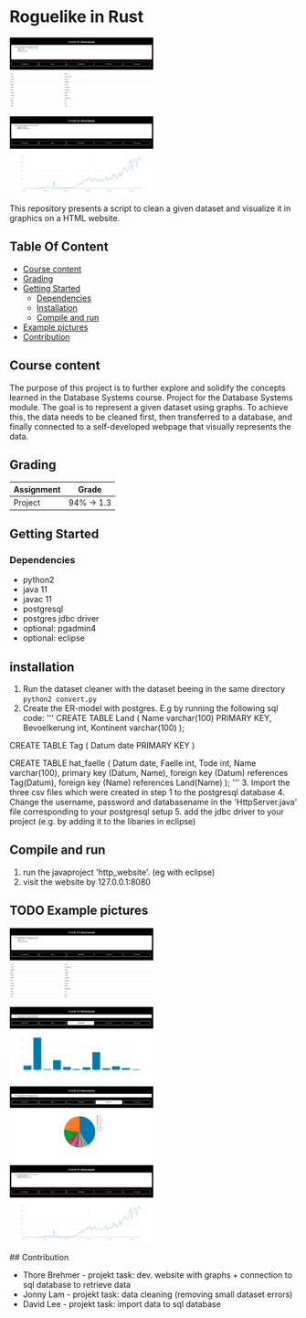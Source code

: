 # Roguelike in Rust
<p float="left">
    <img src="./_github_example_pictures/1.png"  width="50%" height="50%">
    <img src="./_github_example_pictures/4.png"  width="50%" height="50%">
</p>
This repository presents a script to clean a given dataset and visualize it in graphics on a HTML website.

## Table Of Content

- [Course content](#course-content)
- [Grading](#grading)
- [Getting Started](#getting-started)
  - [Dependencies](#dependencies)
  - [Installation](#installation)
  - [Compile and run](#compile-and-run)
- [Example pictures](#example-pictures)
- [Contribution](#contribution)


## Course content

The purpose of this project is to further explore and solidify the concepts learned in the Database Systems course. Project for the Database Systems module. The goal is to represent a given dataset using graphs. To achieve this, the data needs to be cleaned first, then transferred to a database, and finally connected to a self-developed webpage that visually represents the data.


## Grading

| Assignment  | Grade |
| ------------- | ------------- |
| Project  | 94% -> 1.3  |


## Getting Started 

### Dependencies
 * python2
 * java 11
 * javac 11
 * postgresql
 * postgres jdbc driver
 * optional: pgadmin4
 * optional: eclipse


## installation
 1. Run the dataset cleaner with the dataset beeing in the same directory `python2 convert.py`
 2. Create the ER-model with postgres. E.g by running the following sql code:
 '''
 CREATE TABLE Land (
	Name varchar(100) PRIMARY KEY,
	Bevoelkerung int,
	Kontinent varchar(100)
);

CREATE TABLE Tag (
	Datum date PRIMARY KEY
)

CREATE TABLE hat_faelle (
	Datum date,
	Faelle int,
	Tode int,
	Name varchar(100),
	primary key (Datum, Name),
	foreign key (Datum) references Tag(Datum),
	foreign key (Name) references Land(Name)
);
 '''
 3. Import the three csv files which were created in step 1 to the postgresql database
 4. Change the username, password and databasename in the 'HttpServer.java' file corresponding to your postgresql setup
5. add the jdbc driver to your project (e.g. by adding it to the libaries in eclipse)

## Compile and run

1. run the javaproject 'http_website'. (eg with eclipse) 
2. visit the website by  127.0.0.1:8080

## TODO Example pictures
<p float="left">
    <img src="./_github_example_pictures/1.png"  width="50%" height="50%">
    <img src="./_github_example_pictures/2.png"  width="50%" height="50%">
    <img src="./_github_example_pictures/3.png"  width="50%" height="50%">
    <img src="./_github_example_pictures/4.png"  width="50%" height="50%">
</p>
## Contribution

* Thore Brehmer - projekt task: dev. website with graphs + connection to sql database to retrieve data
* Jonny Lam - projekt task: data cleaning (removing small dataset errors)
* David Lee - projekt task: import data to sql database